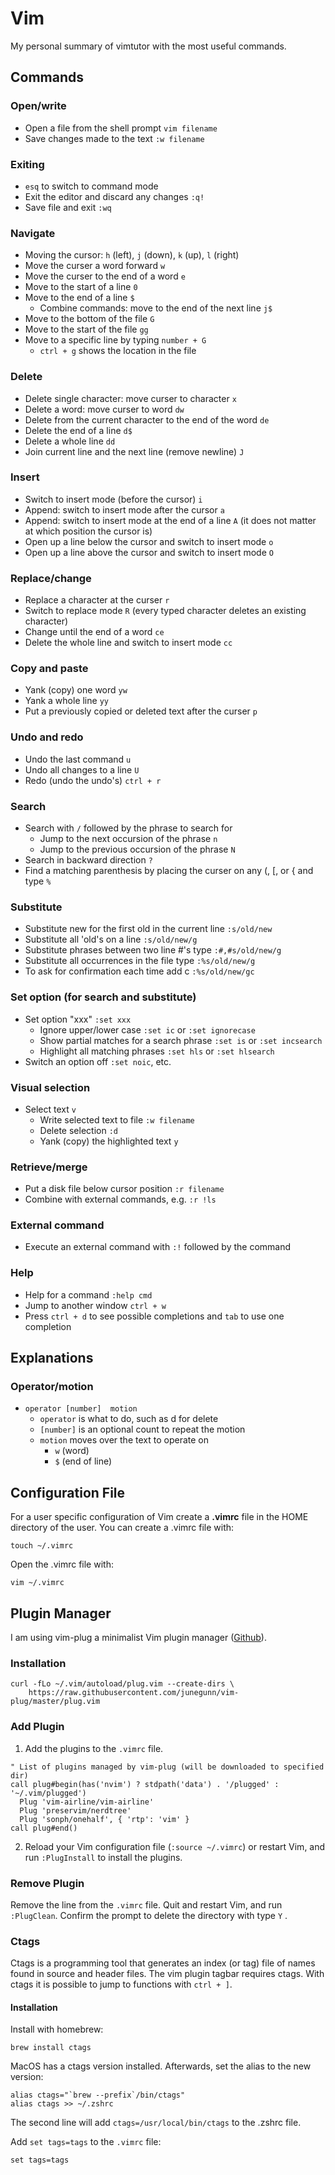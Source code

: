# Vim 

My personal summary of vimtutor with the most useful commands.

## Commands

### Open/write

- Open a file from the shell prompt `vim filename`
- Save changes made to the text `:w filename`

### Exiting

- `esq` to switch to command mode
- Exit the editor and discard any changes `:q!` 
- Save file and exit `:wq`

### Navigate

- Moving the cursor: `h` (left), `j` (down), `k` (up), `l` (right)
- Move the curser a word forward `w`
- Move the curser to the end of a word `e`
- Move to the start of a line `0`
- Move to the end of a line `$`
  - Combine commands: move to the end of the next line `j$`
- Move to the bottom of the file `G`
- Move to the start of the file `gg`
- Move to a specific line by typing `number + G`
  - `ctrl + g` shows the location in the file

### Delete 

- Delete single character: move curser to character `x`
- Delete a word: move curser to word `dw`
- Delete from the current character to the end of the word `de`
- Delete the end of a line `d$`
- Delete a whole line `dd`
- Join current line and the next line (remove newline) `J`

### Insert

- Switch to insert mode (before the cursor) `i`
- Append: switch to insert mode after the cursor `a`
- Append: switch to insert mode at the end of a line `A` (it does not matter at which position the cursor is)
- Open up a line below the cursor and switch to insert mode `o`
- Open up a line above the cursor and switch to insert mode `O`

### Replace/change

- Replace a character at the curser `r`
- Switch to replace mode `R` (every typed character deletes an existing character)
- Change until the end of a word `ce`
- Delete the whole line and switch to insert mode `cc`

### Copy and paste 

- Yank (copy) one word `yw`
- Yank a whole line `yy`
- Put a previously copied or deleted text after the curser `p`

### Undo and redo

- Undo the last command `u`
- Undo all changes to a line `U`
- Redo (undo the undo's) `ctrl + r`

### Search 

- Search with `/` followed by the phrase to search for
  - Jump to the next occursion of the phrase `n`
  - Jump to the previous occursion of the phrase `N`
- Search in backward direction `?`
- Find a matching parenthesis by placing the curser on any (, [, or { and type `%`

### Substitute 

- Substitute new for the first old in the current line `:s/old/new`
- Substitute all 'old's on a line `:s/old/new/g`
- Substitute phrases between two line #'s type `:#,#s/old/new/g`
- Substitute all occurrences in the file type `:%s/old/new/g`
- To ask for confirmation each time add c `:%s/old/new/gc`

### Set option (for search and substitute) 

- Set option "xxx" `:set xxx`
  - Ignore upper/lower case `:set ic` or `:set ignorecase`
  - Show partial matches for a search phrase `:set is` or `:set incsearch`
  - Highlight all matching phrases `:set hls` or `:set hlsearch`
- Switch an option off `:set noic`, etc.

### Visual selection 

- Select text `v`
  - Write selected text to file `:w filename`
  - Delete selection `:d`
  - Yank (copy) the highlighted text `y`

### Retrieve/merge

- Put a disk file below cursor position `:r filename`
- Combine with external commands, e.g.  `:r !ls`

### External command 

- Execute an external command with `:!` followed by the command

### Help

- Help for a command `:help cmd`
- Jump to another window `ctrl + w`
- Press `ctrl + d` to see possible completions and `tab` to use one completion

## Explanations 

### Operator/motion

- `operator [number]  motion`
  - `operator` is what to do, such as d for delete
  - `[number]` is an optional count to repeat the motion
  - `motion` moves over the text to operate on
    - `w` (word)
    - `$` (end of line)

## Configuration File

For a user specific configuration of Vim create a **.vimrc** file in the HOME directory of the user. You can create a .vimrc file with:

```shell
touch ~/.vimrc
```

Open the .vimrc file with:

```shell
vim ~/.vimrc
```

## Plugin Manager

I am using vim-plug a minimalist Vim plugin manager ([Github](https://github.com/junegunn/vim-plug)).

### Installation

```shell
curl -fLo ~/.vim/autoload/plug.vim --create-dirs \
    https://raw.githubusercontent.com/junegunn/vim-plug/master/plug.vim
```

### Add Plugin

1. Add the plugins to the `.vimrc` file.
```vim
" List of plugins managed by vim-plug (will be downloaded to specified dir)
call plug#begin(has('nvim') ? stdpath('data') . '/plugged' : '~/.vim/plugged')
  Plug 'vim-airline/vim-airline'
  Plug 'preservim/nerdtree'
  Plug 'sonph/onehalf', { 'rtp': 'vim' }
call plug#end()
```
2. Reload your Vim configuration file (`:source ~/.vimrc`) or restart Vim, and run `:PlugInstall` to install the plugins.

### Remove Plugin

Remove the line from the `.vimrc` file. Quit and restart Vim, and run `:PlugClean`. Confirm the prompt to delete the directory with type `Y` .

### Ctags

Ctags is a programming tool that generates an index (or tag) file of names found in source and header files. The vim plugin tagbar requires ctags. With ctags it is possible to jump to functions with `ctrl + ]`. 

#### Installation

Install with homebrew:

```shell
brew install ctags
```

MacOS has a ctags version installed. Afterwards, set the alias to the new version:

```shell
alias ctags="`brew --prefix`/bin/ctags"
alias ctags >> ~/.zshrc
```

The second line will add `ctags=/usr/local/bin/ctags` to the .zshrc file.

Add `set tags=tags` to the `.vimrc` file:

```vim
set tags=tags
```
